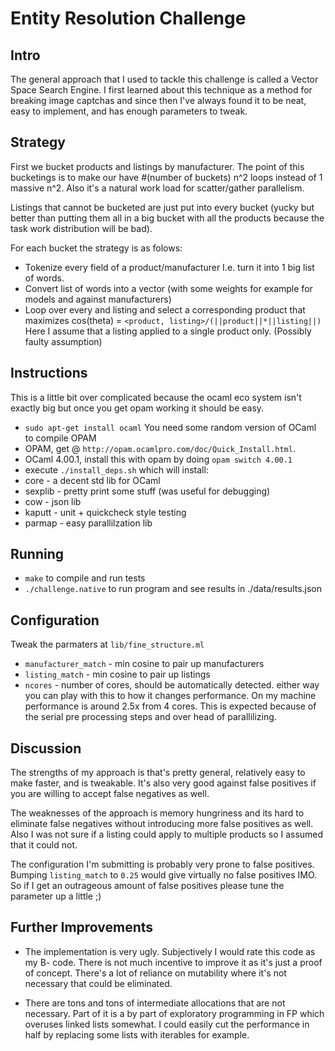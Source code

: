 Entity Resolution Challenge
===========================

Intro
-----
The general approach that I used to tackle this challenge is called a
Vector Space Search Engine. I first learned about this technique as a
method for breaking image captchas and since then I've always found it
to be neat, easy to implement, and has enough parameters to tweak.

Strategy
---------
First we bucket products and listings by manufacturer. The point of this
bucketings is to make our have #(number of buckets) n^2 loops instead 
of 1 massive n^2. Also it's a natural work load for scatter/gather parallelism.

Listings that cannot be bucketed are just put into every bucket (yucky
but better than putting them all in a big bucket with all the products
because the task work distribution will be bad). 

For each bucket the strategy is as folows:
* Tokenize every field of a product/manufacturer I.e. turn it into 1 big
  list of words.
* Convert list of words into a vector (with some weights for example for
  models and against manufacturers)
* Loop over every and listing and select a corresponding product that maximizes
  cos(theta) = `<product, listing>/(||product||*||listing||)`
  Here I assume that a listing applied to a single product only. 
  (Possibly faulty assumption)


Instructions
------------
This is a little bit over complicated because the ocaml eco system
isn't exactly big but once you get opam working it should be easy.

* `sudo apt-get install ocaml` You need some random version of OCaml to
   compile OPAM
* OPAM, get @ `http://opam.ocamlpro.com/doc/Quick_Install.html`.
* OCaml 4.00.1, install this with opam by doing `opam switch 4.00.1`
* execute `./install_deps.sh` which will install:
* core - a decent std lib for OCaml
* sexplib - pretty print some stuff (was useful for debugging)
* cow - json lib
* kaputt - unit + quickcheck style testing
* parmap - easy parallilzation lib

Running
-------
* `make` to compile and run tests
* `./challenge.native` to run program and see results in ./data/results.json

Configuration
-------------
Tweak the parmaters at `lib/fine_structure.ml`
* `manufacturer_match` - min cosine to pair up manufacturers
* `listing_match` - min cosine to pair up listings
* `ncores` - number of cores, should be automatically detected. either
   way you can play with this to how it changes performance. On my
   machine performance is around 2.5x from 4 cores. This is expected
   because of the serial pre processing steps and over head of
   parallilizing.

Discussion
----------
The strengths of my approach is that's pretty general, relatively easy to make
faster, and is tweakable. It's also very good against false positives if you
are willing to accept false negatives as well.

The weaknesses of the approach is memory hungriness and its hard to
eliminate false negatives without introducing more false positives as
well. Also I was not sure if a listing could apply to multiple products
so I assumed that it could not.


The configuration I'm submitting is probably very prone to false positives.
Bumping `listing_match` to `0.25` would give virtually no false positives IMO.
So if I get an outrageous amount of false positives please tune the parameter
up a little ;)

Further Improvements
--------------------
* The implementation is very ugly. Subjectively I would rate this code
  as my B- code. There is not much incentive to improve it as it's just a
  proof of concept. There's a lot of reliance on mutability where it's not
  necessary that could be eliminated.

* There are tons and tons of intermediate allocations that are not necessary.
  Part of it is a by part of exploratory programming in FP which overuses
  linked lists somewhat. I could easily cut the performance in half by 
  replacing some lists with iterables for example.

